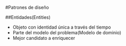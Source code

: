 #Patrones de diseño

##Entidades(Entities)

* Objeto con identidad única a través del tiempo
* Parte del modelo del problema(Modelo de dominio)
* Mejor candidato a enriquecer
